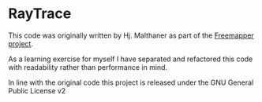 RayTrace
========

This code was originally written by Hj. Malthaner as part of the [Freemapper project](http://sourceforge.net/projects/freemapper/).  

As a learning exercise for myself I have separated and refactored this code with readability rather than performance in mind.

In line with the original code this project is released under the GNU General Public License v2
